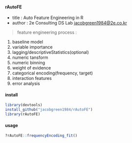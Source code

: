 #### rAutoFE
- title : Auto Feature Engineering in R
- author : 2e Consulting DS Lab <jacobgreen1984@2e.co.kr>
> feature engineering process : 
1) baseline model 
2) variable importance 
3) lagging/descriptiveStatistics(optional) 
4) numeric tansform 
5) numeric binning 
6) weight of evidence 
7) categorical encoding(frequency, target) 
8) interaction features 
9) error analysis


#### install 
```r
library(devtools)
install_github("jacobgreen1984/rAutoFE")
library(rAutoFE)
```

#### usage
```r
?rAutoFE::frequencyEncoding_fit()
```
